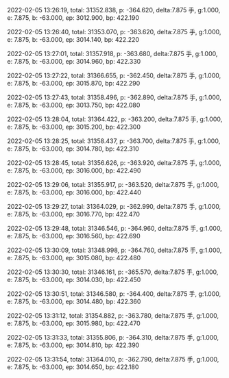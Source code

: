 2022-02-05 13:26:19, total: 31352.838, p: -364.620, delta:7.875 手, g:1.000, e: 7.875, b: -63.000, ep: 3012.900, bp: 422.190

2022-02-05 13:26:40, total: 31353.070, p: -363.620, delta:7.875 手, g:1.000, e: 7.875, b: -63.000, ep: 3014.140, bp: 422.220

2022-02-05 13:27:01, total: 31357.918, p: -363.680, delta:7.875 手, g:1.000, e: 7.875, b: -63.000, ep: 3014.960, bp: 422.330

2022-02-05 13:27:22, total: 31366.655, p: -362.450, delta:7.875 手, g:1.000, e: 7.875, b: -63.000, ep: 3015.870, bp: 422.290

2022-02-05 13:27:43, total: 31358.496, p: -362.890, delta:7.875 手, g:1.000, e: 7.875, b: -63.000, ep: 3013.750, bp: 422.080

2022-02-05 13:28:04, total: 31364.422, p: -363.200, delta:7.875 手, g:1.000, e: 7.875, b: -63.000, ep: 3015.200, bp: 422.300

2022-02-05 13:28:25, total: 31358.437, p: -363.700, delta:7.875 手, g:1.000, e: 7.875, b: -63.000, ep: 3014.780, bp: 422.310

2022-02-05 13:28:45, total: 31356.626, p: -363.920, delta:7.875 手, g:1.000, e: 7.875, b: -63.000, ep: 3016.000, bp: 422.490

2022-02-05 13:29:06, total: 31355.917, p: -363.520, delta:7.875 手, g:1.000, e: 7.875, b: -63.000, ep: 3016.000, bp: 422.440

2022-02-05 13:29:27, total: 31364.029, p: -362.990, delta:7.875 手, g:1.000, e: 7.875, b: -63.000, ep: 3016.770, bp: 422.470

2022-02-05 13:29:48, total: 31346.546, p: -364.960, delta:7.875 手, g:1.000, e: 7.875, b: -63.000, ep: 3016.560, bp: 422.690

2022-02-05 13:30:09, total: 31348.998, p: -364.760, delta:7.875 手, g:1.000, e: 7.875, b: -63.000, ep: 3015.080, bp: 422.480

2022-02-05 13:30:30, total: 31346.161, p: -365.570, delta:7.875 手, g:1.000, e: 7.875, b: -63.000, ep: 3014.030, bp: 422.450

2022-02-05 13:30:51, total: 31346.580, p: -364.400, delta:7.875 手, g:1.000, e: 7.875, b: -63.000, ep: 3014.480, bp: 422.360

2022-02-05 13:31:12, total: 31354.882, p: -363.780, delta:7.875 手, g:1.000, e: 7.875, b: -63.000, ep: 3015.980, bp: 422.470

2022-02-05 13:31:33, total: 31355.806, p: -364.310, delta:7.875 手, g:1.000, e: 7.875, b: -63.000, ep: 3014.810, bp: 422.390

2022-02-05 13:31:54, total: 31364.010, p: -362.790, delta:7.875 手, g:1.000, e: 7.875, b: -63.000, ep: 3014.650, bp: 422.180